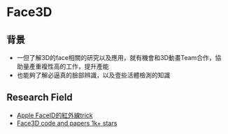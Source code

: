 # Face3D
## 背景
* 一但了解3D的face相關的研究以及應用，就有機會和3D動畫Team合作，協助量產重複性高的工作，提升產能
* 也能夠了解必逼真的臉部辨識，以及壹些活體檢測的知識
## Research Field
* [Apple FaceID的紅外線trick](https://pttnews.cc/32c4b26e80?fbclid=IwAR25EBWsRuwjuO3pdzx-0FdDKSbgUiJcP9T33ZoVZChcQofc-zvcf_g5NEg)
* [Face3D code and papers 1k+ stars](https://github.com/YadiraF/face3d)